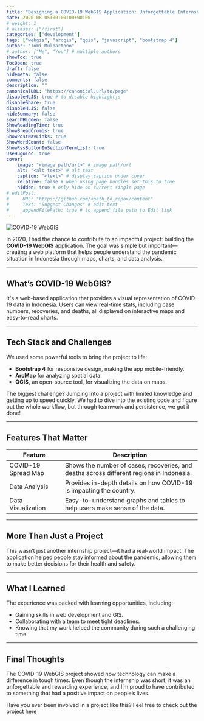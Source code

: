 ```yaml
---
title: "Designing a COVID-19 WebGIS Application: Unforgettable Internship Experience"
date: 2020-08-05T00:00:00+00:00
# weight: 1
# aliases: ["/first"]
categories: ["development"]
tags: ["webgis", "arcgis", "qgis", "javascript", "bootstrap 4"]
author: "Tomi Mulhartono"
# author: ["Me", "You"] # multiple authors
showToc: true
TocOpen: true
draft: false
hidemeta: false
comments: false
description: ""
canonicalURL: "https://canonical.url/to/page"
disableHLJS: true # to disable highlightjs
disableShare: true
disableHLJS: false
hideSummary: false
searchHidden: false
ShowReadingTime: true
ShowBreadCrumbs: true
ShowPostNavLinks: true
ShowWordCount: false
ShowRssButtonInSectionTermList: true
UseHugoToc: true
cover:
    image: "<image path/url>" # image path/url
    alt: "<alt text>" # alt text
    caption: "<text>" # display caption under cover
    relative: false # when using page bundles set this to true
    hidden: true # only hide on current single page
# editPost:
#     URL: "https://github.com/<path_to_repo>/content"
#     Text: "Suggest Changes" # edit text
#     appendFilePath: true # to append file path to Edit link
---
```


![COVID-19 WebGIS](/images/webgis.jpg)

In 2020, I had the chance to contribute to an impactful project: building the **COVID-19 WebGIS** application. The goal was simple but important—creating a web platform that helps people understand the pandemic situation in Indonesia through maps, charts, and data analysis.

---

## What’s COVID-19 WebGIS?

It's a web-based application that provides a visual representation of COVID-19 data in Indonesia. Users can view real-time stats, including case numbers, recoveries, and deaths, all displayed on interactive maps and easy-to-read charts.

---

## Tech Stack and Challenges

We used some powerful tools to bring the project to life:

- **Bootstrap 4** for responsive design, making the app mobile-friendly.
- **ArcMap** for analyzing spatial data.
- **QGIS,** an open-source tool, for visualizing the data on maps.

The biggest challenge? Jumping into a project with limited knowledge and getting up to speed quickly. We had to dive into the existing code and figure out the whole workflow, but through teamwork and persistence, we got it done!

---

## Features That Matter

| Feature | Description |
| --- | --- |
| COVID-19 Spread Map | Shows the number of cases, recoveries, and deaths across different regions in Indonesia. |
| Data Analysis | Provides in-depth details on how COVID-19 is impacting the country. |
| Data Visualization | Easy-to-understand graphs and tables to help users make sense of the data. |

---

## More Than Just a Project

This wasn’t just another internship project—it had a real-world impact. The application helped people stay informed about the pandemic, allowing them to make better decisions for their health and safety.

---

## What I Learned

The experience was packed with learning opportunities, including:

- Gaining skills in web development and GIS.
- Collaborating with a team to meet tight deadlines.
- Knowing that my work helped the community during such a challenging time.

---

## Final Thoughts

The COVID-19 WebGIS project showed how technology can make a difference in tough times. Even though the internship was short, it was an unforgettable and rewarding experience, and I’m proud to have contributed to something that had a positive impact on people’s lives.

Have you ever been involved in a project like this? Feel free to check out the project [here](https://gitlab.com/tomimulhartono/covid19-webgis8)